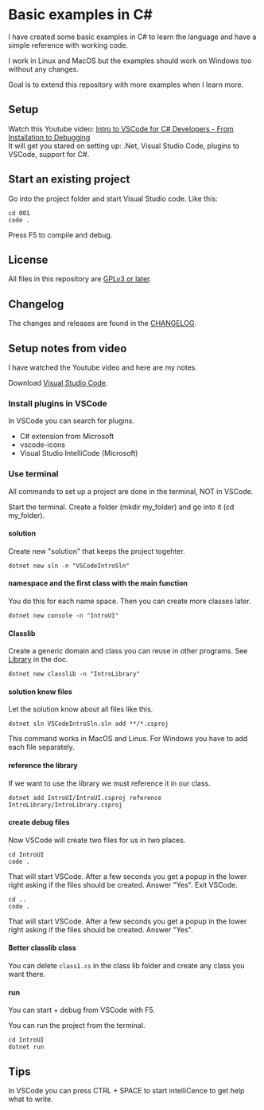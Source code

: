 # Basic examples in C#
I have created some basic examples in C# to learn the language and have a simple reference with working code.

I work in Linux and MacOS but the examples should work on Windows too without any changes.

Goal is to extend this repository with more examples when I learn more.

## Setup
Watch this Youtube video: [Intro to VSCode for C# Developers - From Installation to Debugging](https://youtu.be/r5dtl9Uq9V0)  
It will get you stared on setting up: .Net, Visual Studio Code, plugins to VSCode, support for C#.

## Start an existing project
Go into the project folder and start Visual Studio code.
Like this:
```
cd 001
code .
```
Press F5 to compile and debug.

## License
All files in this repository are [GPLv3 or later](LICENCE.md).

## Changelog
The changes and releases are found in the [CHANGELOG](CHANGELOG.md).

## Setup notes from video
I have watched the Youtube video and here are my notes.

Download [Visual Studio Code](https://code.visualstudio.com/).  

### Install plugins in VSCode
In VSCode you can search for plugins.
* C# extension from Microsoft
* vscode-icons
* Visual Studio IntelliCode (Microsoft)

### Use terminal
All commands to set up a project are done in the terminal, NOT in VSCode.

Start the terminal. Create a folder (mkdir my_folder) and go into it (cd my_folder).

#### solution
Create new "solution" that keeps the project togehter.
```
dotnet new sln -n "VSCodeIntroSln"
```

#### namespace and the first class with the main function
You do this for each name space. Then you can create more classes later.
```
dotnet new console -n "IntroUI"
```

#### Classlib
Create a generic domain and class you can reuse in other programs.
See [Library](https://docs.microsoft.com/en-us/dotnet/core/tutorials/library-with-visual-studio?tabs=csharp) in the doc.
```
dotnet new classlib -n "IntroLibrary"
```

#### solution know files
Let the solution know about all files like this.
```
dotnet sln VSCodeIntroSln.sln add **/*.csproj
```
This command works in MacOS and Linus. For Windows you have to add each file separately.

#### reference the library
If we want to use the library we must reference it in our class.
```
dotnet add IntroUI/IntroUI.csproj reference IntroLibrary/IntroLibrary.csproj
```

#### create debug files
Now VSCode will create two files for us in two places.

```
cd IntroUI
code .
```
That will start VSCode. After a few seconds you get a popup in the lower right asking if the files should be created. Answer "Yes". Exit VSCode.

```
cd ..
code .
```
That will start VSCode. After a few seconds you get a popup in the lower right asking if the files should be created. Answer "Yes".

#### Better classlib class
You can delete `class1.cs` in the class lib folder and create any class you want there.

#### run
You can start + debug from VSCode with F5.

You can run the project from the terminal.
```
cd IntroUI
dotnet run
```

## Tips
In VSCode you can press CTRL + SPACE to start intelliCence to get help what to write.


